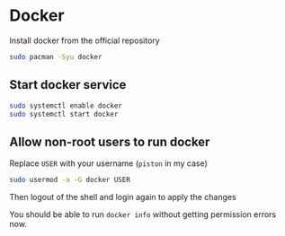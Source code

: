 # Docker

Install docker from the official repository
```bash
sudo pacman -Syu docker
```

## Start docker service
```bash
sudo systemctl enable docker
sudo systemctl start docker
```

## Allow non-root users to run docker
Replace `USER` with your username (`piston` in my case)
```bash
sudo usermod -a -G docker USER
```
Then logout of the shell and login again to apply the changes

You should be able to run `docker info` without getting permission errors now.